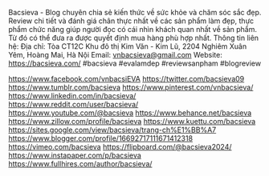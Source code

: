 Bacsieva - Blog chuyên chia sẻ kiến thức về sức khỏe và chăm sóc sắc đẹp. Review chi tiết và đánh giá chân thực nhất về các sản phẩm làm đẹp, thực phẩm chức năng giúp người đọc có cái nhìn khách quan nhất về sản phẩm. Từ đó có thể đưa ra được quyết định mua hàng phù hợp nhất.
Thông tin liên hệ:
Địa chỉ: Tòa CT12C Khu đô thị Kim Văn - Kim Lũ, 2204 Nghiêm Xuân Yêm, Hoàng Mai, Hà Nội
Email: vnbacsieva@gmail.com
Website: https://bacsieva.com/
#bacsieva #evalamdep #reviewsanpham #blogreview

https://www.facebook.com/vnbacsiEVA
https://twitter.com/bacsieva09
https://www.tumblr.com/bacsieva
https://www.pinterest.com/vnbacsieva/
https://www.linkedin.com/in/bacsieva/
https://www.reddit.com/user/bacsieva/
https://www.youtube.com/@bacsieva
https://www.behance.net/bacsieva
https://www.zillow.com/profile/bacsieva
https://www.kuettu.com/bacsieva
https://sites.google.com/view/bacsieva/trang-ch%E1%BB%A7
https://www.blogger.com/profile/16692717111671412318
https://vimeo.com/bacsieva
https://flipboard.com/@bacsieva2024/
https://www.instapaper.com/p/bacsieva
https://www.fullhires.com/author/bacsieva/

